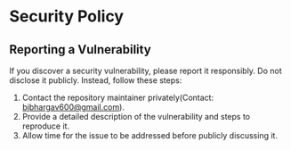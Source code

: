 # Security Policy

## Reporting a Vulnerability

If you discover a security vulnerability, please report it responsibly. Do not disclose it publicly. Instead, follow these steps:

1. Contact the repository maintainer privately(Contact: bjbhargav600@gmail.com).
2. Provide a detailed description of the vulnerability and steps to reproduce it.
3. Allow time for the issue to be addressed before publicly discussing it.
